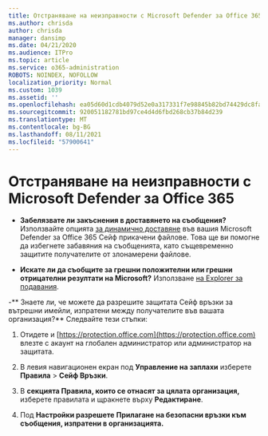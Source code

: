 ```yaml
---
title: Отстраняване на неизправности с Microsoft Defender за Office 365
ms.author: chrisda
author: chrisda
manager: dansimp
ms.date: 04/21/2020
ms.audience: ITPro
ms.topic: article
ms.service: o365-administration
ROBOTS: NOINDEX, NOFOLLOW
localization_priority: Normal
ms.custom: 1039
ms.assetid: ''
ms.openlocfilehash: ea05d60d1cdb4079d52e0a317331f7e98845b82bd74429dc8fa63377c2527a74
ms.sourcegitcommit: 920051182781bd97ce4d4d6fbd268cb37b84d239
ms.translationtype: MT
ms.contentlocale: bg-BG
ms.lasthandoff: 08/11/2021
ms.locfileid: "57900641"
---
```

# <a name="troubleshooting-microsoft-defender-for-office-365"></a>Отстраняване на неизправности с Microsoft Defender за Office 365

- **Забелязвате ли закъснения в доставянето на съобщения?** Използвайте опцията [за динамично доставяне](https://docs.microsoft.com/microsoft-365/security/office-365-security/dynamic-delivery-and-previewing) във вашия Microsoft Defender за Office 365 Сейф прикачени файлове. Това ще ви помогне да избегнете забавяния на съобщенията, като същевременно защитите получателите от злонамерени файлове.

- **Искате ли да съобщите за грешни положителни или грешни отрицателни резултати на Microsoft?** Използване [на Explorer за подавания](https://protection.office.com/reportsubmission).

-** Знаете ли, че можете да разрешите защитата Сейф връзки за вътрешни имейли, изпратени между получателите във вашата организация?** Следвайте тези стъпки:

  1. Отидете и [https://protection.office.com](https://protection.office.com) влезте с акаунт на глобален администратор или администратор на защитата.

  2. В левия навигационен екран под **Управление на заплахи** изберете **Правила** \> **Сейф Връзки**.

  3. В **секцията Правила, които се отнасят за цялата организация,** изберете правилата и щракнете върху **Редактиране**.

  4. Под **Настройки разрешете** **Прилагане на безопасни връзки към съобщения, изпратени в организацията.**
